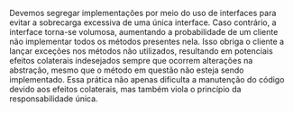 Devemos segregar implementações por meio do uso de interfaces para evitar a sobrecarga excessiva de uma única interface. Caso contrário, a interface torna-se volumosa, aumentando a probabilidade de um cliente não implementar todos os métodos presentes nela. Isso obriga o cliente a lançar exceções nos métodos não utilizados, resultando em potenciais efeitos colaterais indesejados sempre que ocorrem alterações na abstração, mesmo que o método em questão não esteja sendo implementado. Essa prática não apenas dificulta a manutenção do código devido aos efeitos colaterais, mas também viola o princípio da responsabilidade única.